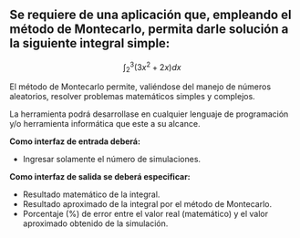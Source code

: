 ## Se requiere de una aplicación que, empleando el método de Montecarlo, permita darle solución a la siguiente integral simple:

$$\int_2^3 (3x^2 + 2x) dx \ $$

El método de Montecarlo permite, valiéndose del manejo de números aleatorios, resolver problemas matemáticos simples y complejos.

La herramienta podrá desarrollase en cualquier lenguaje de programación y/o herramienta informática que este a su alcance.

**Como interfaz de entrada deberá:**
- Ingresar solamente el número de simulaciones.

**Como interfaz de salida se deberá especificar:**
- Resultado matemático de la integral.
- Resultado aproximado de la integral por el método de Montecarlo.
- Porcentaje (%) de error entre el valor real (matemático) y el valor aproximado obtenido de la simulación.